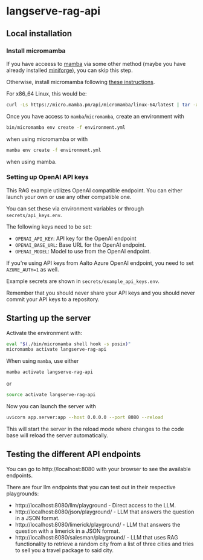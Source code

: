 # langserve-rag-api

## Local installation

### Install micromamba

If you have acceess to
[mamba](https://mamba.readthedocs.io/en/latest/index.html) via some other
method (maybe you have already installed
[miniforge](https://github.com/conda-forge/miniforge)), you can skip
this step.

Otherwise, install micromamba following
[these instructions](https://mamba.readthedocs.io/en/latest/installation/micromamba-installation.html#linux-and-macos).

For x86_64 Linux, this would be:

```sh
curl -Ls https://micro.mamba.pm/api/micromamba/linux-64/latest | tar -xvj bin/micromamba
```

Once you have access to `mamba`/`micromamba`, create an environment with
```sh
bin/micromamba env create -f environment.yml
```
when using micromamba or with
```sh
mamba env create -f environment.yml
```
when using mamba.

### Setting up OpenAI API keys

This RAG example utilizes OpenAI compatible endpoint.
You can either launch your own or use any other compatible one.

You can set these via environment variables or through
`secrets/api_keys.env`.

The following keys need to be set:

- `OPENAI_API_KEY`: API key for the OpenAI endpoint
- `OPENAI_BASE_URL`: Base URL for the OpenAI endpoint.
- `OPENAI_MODEL`: Model to use from the OpenAI endpoint.

If you're using API keys from Aalto Azure OpenAI endpoint,
you need to set `AZURE_AUTH=1` as well.

Example secrets are shown in `secrets/example_api_keys.env`.

Remember that you should never share your API keys and you
should never commit your API keys to a repository.

## Starting up the server

Activate the environment with:

```sh
eval "$(./bin/micromamba shell hook -s posix)"
micromamba activate langserve-rag-api
```

When using `mamba`, use either
```sh
mamba activate langserve-rag-api
```
or
```sh
source activate langserve-rag-api
```

Now you can launch the server with
```sh
uvicorn app.server:app --host 0.0.0.0 --port 8080 --reload
```

This will start the server in the reload mode where changes
to the code base will reload the server automatically.

## Testing the different API endpoints

You can go to http://localhost:8080 with your browser to
see the available endpoints.

There are four llm endpoints that you can test out in
their respective playgrounds:

- http://localhost:8080/llm/playground - Direct access to the LLM.
- http://localhost:8080/json/playground/ - LLM that answers the question in a JSON format.
- http://localhost:8080/limerick/playground/ - LLM that answers the question with a limerick in a JSON format.
- http://localhost:8080/salesman/playground/ - LLM that uses RAG functionality to retrieve a random city from a list of three cities and tries to sell you a travel package to said city.
